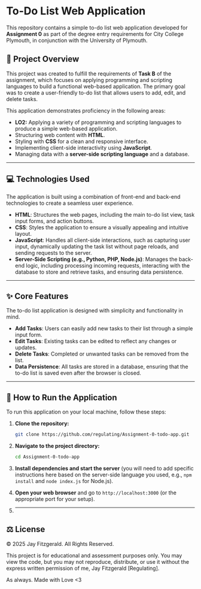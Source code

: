 # To-Do List Web Application

This repository contains a simple to-do list web application developed for **Assignment 0** as part of the degree entry requirements for City College Plymouth, in conjunction with the University of Plymouth.

## 📜 Project Overview

This project was created to fulfill the requirements of **Task B** of the assignment, which focuses on applying programming and scripting languages to build a functional web-based application. The primary goal was to create a user-friendly to-do list that allows users to add, edit, and delete tasks.

This application demonstrates proficiency in the following areas:

  - **LO2:** Applying a variety of programming and scripting languages to produce a simple web-based application.
  - Structuring web content with **HTML**.
  - Styling with **CSS** for a clean and responsive interface.
  - Implementing client-side interactivity using **JavaScript**.
  - Managing data with a **server-side scripting language** and a database.

-----

## 💻 Technologies Used

The application is built using a combination of front-end and back-end technologies to create a seamless user experience.

  - **HTML**: Structures the web pages, including the main to-do list view, task input forms, and action buttons.
  - **CSS**: Styles the application to ensure a visually appealing and intuitive layout.
  - **JavaScript**: Handles all client-side interactions, such as capturing user input, dynamically updating the task list without page reloads, and sending requests to the server.
  - **Server-Side Scripting (e.g., Python, PHP, Node.js)**: Manages the back-end logic, including processing incoming requests, interacting with the database to store and retrieve tasks, and ensuring data persistence.

-----

## ✨ Core Features

The to-do list application is designed with simplicity and functionality in mind.

  - **Add Tasks**: Users can easily add new tasks to their list through a simple input form.
  - **Edit Tasks**: Existing tasks can be edited to reflect any changes or updates.
  - **Delete Tasks**: Completed or unwanted tasks can be removed from the list.
  - **Data Persistence**: All tasks are stored in a database, ensuring that the to-do list is saved even after the browser is closed.

-----

## 🚀 How to Run the Application

To run this application on your local machine, follow these steps:

1.  **Clone the repository:**
    ```bash
    git clone https://github.com/regulating/Assignment-0-todo-app.git
    ```
2.  **Navigate to the project directory:**
    ```bash
    cd Assignment-0-todo-app
    ```
3.  **Install dependencies and start the server** (you will need to add specific instructions here based on the server-side language you used, e.g., `npm install` and `node index.js` for Node.js).
4.  **Open your web browser** and go to `http://localhost:3000` (or the appropriate port for your setup).

5.  ---

## ⚖️ License

© 2025 Jay Fitzgerald. All Rights Reserved.

This project is for educational and assessment purposes only. You may view the code, but you may not reproduce, distribute, or use it without the express written permission of me, Jay Fitzgerald [Regulating].

As always. Made with Love <3
